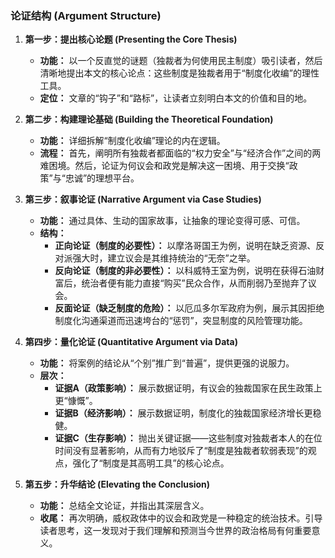 ### **论证结构 (Argument Structure)**

1.  **第一步：提出核心论题 (Presenting the Core Thesis)**
    *   **功能：** 以一个反直觉的谜题（独裁者为何使用民主制度）吸引读者，然后清晰地提出本文的核心论点：这些制度是独裁者用于“制度化收编”的理性工具。
    *   **定位：** 文章的“钩子”和“路标”，让读者立刻明白本文的价值和目的地。

2.  **第二步：构建理论基础 (Building the Theoretical Foundation)**
    *   **功能：** 详细拆解“制度化收编”理论的内在逻辑。
    *   **流程：** 首先，阐明所有独裁者都面临的“权力安全”与“经济合作”之间的两难困境。然后，论证为何议会和政党是解决这一困境、用于交换“政策”与“忠诚”的理想平台。

3.  **第三步：叙事论证 (Narrative Argument via Case Studies)**
    *   **功能：** 通过具体、生动的国家故事，让抽象的理论变得可感、可信。
    *   **结构：**
        *   **正向论证（制度的必要性）：** 以摩洛哥国王为例，说明在缺乏资源、反对派强大时，建立议会是其维持统治的“无奈”之举。
        *   **反向论证（制度的非必要性）：** 以科威特王室为例，说明在获得石油财富后，统治者便有能力直接“购买”民众合作，从而削弱乃至抛弃了议会。
        *   **反面论证（缺乏制度的危险）：** 以厄瓜多尔军政府为例，展示其因拒绝制度化沟通渠道而迅速垮台的“惩罚”，突显制度的风险管理功能。

4.  **第四步：量化论证 (Quantitative Argument via Data)**
    *   **功能：** 将案例的结论从“个别”推广到“普遍”，提供更强的说服力。
    *   **层次：**
        *   **证据A（政策影响）：** 展示数据证明，有议会的独裁国家在民生政策上更“慷慨”。
        *   **证据B（经济影响）：** 展示数据证明，制度化的独裁国家经济增长更稳健。
        *   **证据C（生存影响）：** 抛出关键证据——这些制度对独裁者本人的在位时间没有显著影响，从而有力地驳斥了“制度是独裁者软弱表现”的观点，强化了“制度是其高明工具”的核心论点。

5.  **第五步：升华结论 (Elevating the Conclusion)**
    *   **功能：** 总结全文论证，并指出其深层含义。
    *   **收尾：** 再次明确，威权政体中的议会和政党是一种稳定的统治技术。引导读者思考，这一发现对于我们理解和预测当今世界的政治格局有何重要意义。
